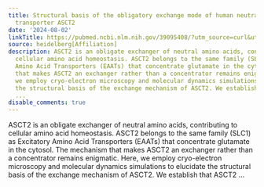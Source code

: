 ```yaml
---
title: Structural basis of the obligatory exchange mode of human neutral amino acid
  transporter ASCT2
date: '2024-08-02'
linkTitle: https://pubmed.ncbi.nlm.nih.gov/39095408/?utm_source=curl&utm_medium=rss&utm_campaign=pubmed-2&utm_content=1FakS-2QOkCT8HsMOQP1bCRQ4YzyumYOmxmF0moLsQ3dFB1E9V&fc=20220326224207&ff=20240803181444&v=2.18.0.post9+e462414
source: heidelberg[Affiliation]
description: ASCT2 is an obligate exchanger of neutral amino acids, contributing to
  cellular amino acid homeostasis. ASCT2 belongs to the same family (SLC1) as Excitatory
  Amino Acid Transporters (EAATs) that concentrate glutamate in the cytosol. The mechanism
  that makes ASCT2 an exchanger rather than a concentrator remains enigmatic. Here,
  we employ cryo-electron microscopy and molecular dynamics simulations to elucidate
  the structural basis of the exchange mechanism of ASCT2. We establish that ASCT2
  ...
disable_comments: true
---
```

ASCT2 is an obligate exchanger of neutral amino acids, contributing to cellular amino acid homeostasis. ASCT2 belongs to the same family (SLC1) as Excitatory Amino Acid Transporters (EAATs) that concentrate glutamate in the cytosol. The mechanism that makes ASCT2 an exchanger rather than a concentrator remains enigmatic. Here, we employ cryo-electron microscopy and molecular dynamics simulations to elucidate the structural basis of the exchange mechanism of ASCT2. We establish that ASCT2 ...